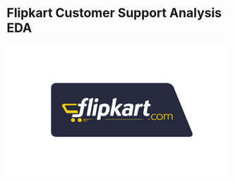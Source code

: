 <p align="center"><h1>Flipkart Customer Support Analysis EDA</h1></p>
<p align="center">
<img src="https://github.com/Rishabh45/Flipkart_Customer_Support_Analysis_EDA/blob/main/flipkart_logo.png" alt="Description" width="600" height="300">
</p>
